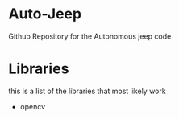 # Auto-Jeep
Github Repository for the Autonomous jeep code

# Libraries
this is a list of the libraries that most likely work
- opencv







